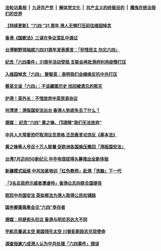

####  [法轮功真相](../../../../basic/blob/master/README.md?t=06042031) &nbsp;|&nbsp; [九评共产党](../../../../9ping.md/blob/master/README.md?t=06042031) &nbsp;|&nbsp; [解体党文化](../../../../jtdwh.md/blob/master/README.md?t=06042031)  &nbsp;|&nbsp; [共产主义的终极目的](../../../../gczydzjmd.md/blob/master/README.md?t=06042031) &nbsp;|&nbsp; [魔鬼在统治我们的世界](../../../../mgztzwmdsj.md/blob/master/README.md?t=06042031) 

#### [【持续更新】“六四 ”31 周年 港人无惧打压前往维园悼念](../pages/soh55/386413.md?t=06042031) 
#### [香港《国歌法》三读在争议混乱中通过](../pages/soh55/386383.md?t=06042031) 
#### [台湾朝野领袖就六四31周年发表感言：「珍惜民主 勿忘六四」](../pages/soh55/386341.md?t=06042031) 
#### [纪念「六四事件」31周年活动受阻 支联会再批港府利用疫情打压](../pages/soh55/386290.md?t=06042031) 
#### [入维园悼念「六四」 黎智英：表明我们会继续反抗中共打压](../pages/soh55/386299.md?t=06042031) 
#### [蔡英文谈「六四」：不该藏匿历史  找回被遗忘的那天](../pages/soh55/386230.md?t=06042031) 
#### [ 护港！英外长：不惜放弃中英贸易协议](../pages/soh55/386227.md?t=06042031) 
#### [何清涟：港版国安法出台  香港人到底失去了什么？](../pages/soh55/386167.md?t=06042031) 
#### [德媒： 纪念“六四”   黄之锋、邝颂晴“我们无法放弃”](../pages/soh55/386110.md?t=06042031) 
#### [中共人大常委恐吓取消议员资格 泛民轰言论违反《基本法》](../pages/soh55/386053.md?t=06042031) 
#### [黄之锋等人号召十万人联署 促欧洲各国施压撤回「港版国安法」](../pages/soh55/386047.md?t=06042031) 
#### [台湾7月迈向5G新纪元 中华电信拔得头筹推出全新体验](../pages/soh55/385975.md?t=06042031) 
#### [新疆模式延续 中共加紧培训「红色教师」赴港「洗脑」下一代](../pages/soh55/385996.md?t=06042031) 
#### [「3名反政府示威者遭虐待」香港众志向联合国提告](../pages/soh55/385879.md?t=06042031) 
#### [怒怼中共国安法 英拟修法为港人取得公民权铺路](../pages/soh55/385921.md?t=06042031) 
#### [国务卿蓬佩奥会见“六四”幸存者](../pages/soh55/385837.md?t=06042031) 
#### [德媒：同是街头抗议 香港与明尼苏达大不同](../pages/soh55/385732.md?t=06042031) 
#### [宇航员重返太空 美国领先太空 川普彭斯励志兑现使命](../pages/soh55/385612.md?t=06042031) 
#### [调查指逾六成港人认为中共处理「六四事件」错误](../pages/soh55/385639.md?t=06042031) 
